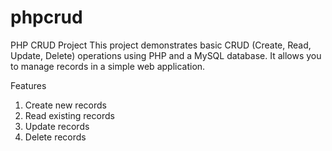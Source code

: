 # phpcrud

PHP CRUD Project
This project demonstrates basic CRUD (Create, Read, Update, Delete) operations using PHP and a MySQL database. It allows you to manage records in a simple web application.

Features

1. Create new records
2. Read existing records
3. Update records
4. Delete records
